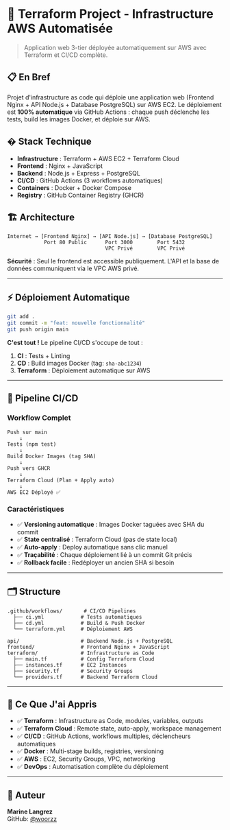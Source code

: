 # 🚀 Terraform Project - Infrastructure AWS Automatisée

> Application web 3-tier déployée automatiquement sur AWS avec Terraform et CI/CD complète.

## 📋 En Bref

Projet d'infrastructure as code qui déploie une application web (Frontend Nginx + API Node.js + Database PostgreSQL) sur AWS EC2. Le déploiement est **100% automatique** via GitHub Actions : chaque push déclenche les tests, build les images Docker, et déploie sur AWS.

## �️ Stack Technique

- **Infrastructure** : Terraform + AWS EC2 + Terraform Cloud
- **Frontend** : Nginx + JavaScript
- **Backend** : Node.js + Express + PostgreSQL
- **CI/CD** : GitHub Actions (3 workflows automatiques)
- **Containers** : Docker + Docker Compose
- **Registry** : GitHub Container Registry (GHCR)

## 🏗️ Architecture

```
Internet → [Frontend Nginx] → [API Node.js] → [Database PostgreSQL]
            Port 80 Public      Port 3000        Port 5432
                                VPC Privé        VPC Privé
```

**Sécurité** : Seul le frontend est accessible publiquement. L'API et la base de données communiquent via le VPC AWS privé.

---

## ⚡ Déploiement Automatique

```bash
git add .
git commit -m "feat: nouvelle fonctionnalité"
git push origin main
```

**C'est tout !** Le pipeline CI/CD s'occupe de tout :

1. **CI** : Tests + Linting
2. **CD** : Build images Docker (tag: `sha-abc1234`)
3. **Terraform** : Déploiement automatique sur AWS

---

## 🔄 Pipeline CI/CD

### Workflow Complet

```
Push sur main
    ↓
Tests (npm test)
    ↓
Build Docker Images (tag SHA)
    ↓
Push vers GHCR
    ↓
Terraform Cloud (Plan + Apply auto)
    ↓
AWS EC2 Déployé ✅
```

### Caractéristiques

- ✅ **Versioning automatique** : Images Docker taguées avec SHA du commit
- ✅ **State centralisé** : Terraform Cloud (pas de state local)
- ✅ **Auto-apply** : Deploy automatique sans clic manuel
- ✅ **Traçabilité** : Chaque déploiement lié à un commit Git précis
- ✅ **Rollback facile** : Redéployer un ancien SHA si besoin

---

## 🗂️ Structure

```
.github/workflows/       # CI/CD Pipelines
  ├── ci.yml            # Tests automatiques
  ├── cd.yml            # Build & Push Docker
  └── terraform.yml     # Déploiement AWS

api/                    # Backend Node.js + PostgreSQL
frontend/               # Frontend Nginx + JavaScript
terraform/              # Infrastructure as Code
  ├── main.tf           # Config Terraform Cloud
  ├── instances.tf      # EC2 Instances
  ├── security.tf       # Security Groups
  └── providers.tf      # Backend Terraform Cloud
```

---

## 🎯 Ce Que J'ai Appris

- ✅ **Terraform** : Infrastructure as Code, modules, variables, outputs
- ✅ **Terraform Cloud** : Remote state, auto-apply, workspace management
- ✅ **CI/CD** : GitHub Actions, workflows multiples, déclencheurs automatiques
- ✅ **Docker** : Multi-stage builds, registries, versioning
- ✅ **AWS** : EC2, Security Groups, VPC, networking
- ✅ **DevOps** : Automatisation complète du déploiement

---

## 👤 Auteur

**Marine Langrez**  
GitHub: [@woorzz](https://github.com/woorzz)
